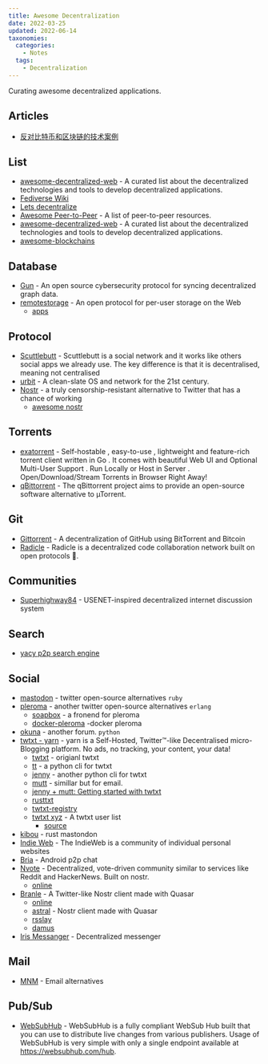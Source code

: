```yaml
---
title: Awesome Decentralization
date: 2022-03-25
updated: 2022-06-14
taxonomies:
  categories:
    - Notes
  tags:
    - Decentralization
---
```


Curating awesome decentralized applications.

<!-- more -->

## Articles

- [反对比特币和区块链的技术案例](https://lukeplant.me.uk/blog/posts/the-technological-case-against-bitcoin-and-blockchain/)

## List

- [awesome-decentralized-web](https://github.com/gdamdam/awesome-decentralized-web) - A curated list about the decentralized technologies and tools to develop decentralized applications.
- [Fediverse Wiki](https://en.wikipedia.org/wiki/Fediverse)
- [Lets decentralize](https://letsdecentralize.org/)
- [Awesome Peer-to-Peer](https://github.com/kgryte/awesome-peer-to-peer) - A list of peer-to-peer resources.
- [awesome-decentralized-web](https://github.com/gdamdam/awesome-decentralized-web) - A curated list about the decentralized technologies and tools to develop decentralized applications.
- [awesome-blockchains](https://github.com/openblockchains/awesome-blockchains)

## Database

- [Gun](https://github.com/amark/gun) - An open source cybersecurity protocol for syncing decentralized graph data.
- [remotestorage](https://github.com/remotestorage/remotestorage.js) - An open protocol for per-user storage on the Web
  - [apps](https://remotestorage.io/apps/)

## Protocol

- [Scuttlebutt](https://scuttlebutt.nz/get-started/) - Scuttlebutt is a social network and it works like others social apps we already use. The key difference is that it is decentralised, meaning not centralised
- [urbit](https://urbit.org/) - A clean-slate OS and network for the 21st century.
- [Nostr](https://github.com/nostr-protocol/nostr) - a truly censorship-resistant alternative to Twitter that has a chance of working
  - [awesome nostr](https://github.com/aljazceru/awesome-nostr)

## Torrents

- [exatorrent](https://github.com/varbhat/exatorrent) - Self-hostable , easy-to-use , lightweight and feature-rich torrent client written in Go . It comes with beautiful Web UI and Optional Multi-User Support . Run Locally or Host in Server . Open/Download/Stream Torrents in Browser Right Away!
- [qBittorrent](https://www.qbittorrent.org/) - The qBittorrent project aims to provide an open-source software alternative to µTorrent.

## Git

- [Gittorrent](https://github.com/cjb/gittorrent) - A decentralization of GitHub using BitTorrent and Bitcoin
- [Radicle](https://docs.radicle.xyz/docs/what-is-radicle.html) - Radicle is a decentralized code collaboration network built on open protocols 🌱.

## Communities

- [Superhighway84](https://github.com/mrusme/superhighway84) - USENET-inspired decentralized internet discussion system

## Search

- [yacy p2p search engine](https://yacy.net/)

## Social

- [mastodon](https://github.com/mastodon/mastodon) - twitter open-source alternatives `ruby`
- [pleroma](https://git.pleroma.social/pleroma/pleroma/) - another twitter open-source alternatives `erlang`
  - [soapbox](https://gitlab.com/soapbox-pub/soapbox-fe) - a fronend for pleroma
  - [docker-pleroma](https://github.com/angristan/docker-pleroma) -docker pleroma
- [okuna](https://github.com/OkunaOrg/okuna-api) - another forum. `python`
- [twtxt - yarn](https://git.mills.io/yarnsocial/yarn) - yarn is a Self-Hosted, Twitter™-like Decentralised micro-Blogging platform. No ads, no tracking, your content, your data!
  - [twtxt](https://github.com/buckket/twtxt) - origianl twtxt
  - [tt](https://git.isobeef.org/lyse/tt/) - a python cli for twtxt
  - [jenny](https://www.uninformativ.de/git/jenny/file/README.html) - another python cli for twtxt
  - [mutt](https://gitlab.com/muttmua/mutt) - simillar but for email.
  - [jenny + mutt: Getting started with twtxt](https://www.uninformativ.de/blog/postings/2021-09-19/0/POSTING-en.html)
  - [rusttxt](https://github.com/rustwtxt/rustwtxt)
  - [twtxt-registry](https://github.com/DracoBlue/twtxt-registry)
  - [twtxt xyz](http://twtxt.xyz/) - A twtxt user list
    - [source](https://github.com/reednj/twtxt-directory)
- [kibou](https://github.com/Toromino/kibou) - rust mastondon
- [Indie Web](https://indieweb.org/) - The IndieWeb is a community of individual personal websites
- [Bria](https://briarproject.org/how-it-works/) - Android p2p chat
- [Nvote](https://github.com/rdbell/nvote) - Decentralized, vote-driven community similar to services like Reddit and HackerNews. Built on nostr.
  - [online](https://nvote.co/)
- [Branle](https://github.com/fiatjaf/branle) - A Twitter-like Nostr client made with Quasar
  - [online](https://branle.netlify.app/)
  - [astral](https://github.com/monlovesmango/astral) - Nostr client made with Quasar
  - [rsslay](https://github.com/fiatjaf/rsslay)
  - [damus](https://damus.io/)
- [Iris Messanger](https://github.com/irislib/iris-messenger) - Decentralized messenger

## Mail

- [MNM](https://mnmnotmail.org/) - Email alternatives

## Pub/Sub

- [WebSubHub](https://github.com/clone1018/WebSubHub) - WebSubHub is a fully compliant WebSub Hub built that you can use to distribute live changes from various publishers. Usage of WebSubHub is very simple with only a single endpoint available at https://websubhub.com/hub.
